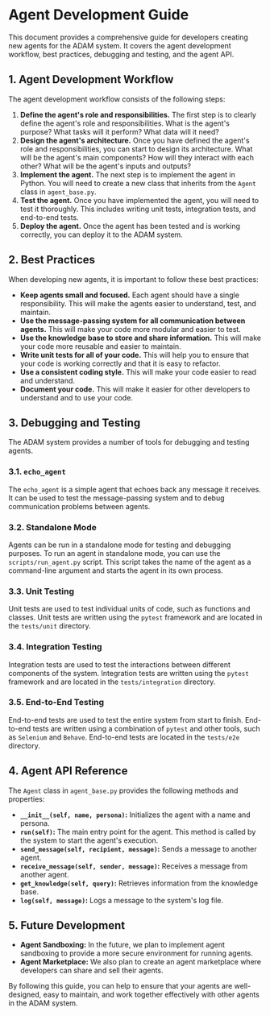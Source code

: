 # Agent Development Guide

This document provides a comprehensive guide for developers creating new agents for the ADAM system. It covers the agent development workflow, best practices, debugging and testing, and the agent API.

## 1. Agent Development Workflow

The agent development workflow consists of the following steps:

1.  **Define the agent's role and responsibilities.** The first step is to clearly define the agent's role and responsibilities. What is the agent's purpose? What tasks will it perform? What data will it need?
2.  **Design the agent's architecture.** Once you have defined the agent's role and responsibilities, you can start to design its architecture. What will be the agent's main components? How will they interact with each other? What will be the agent's inputs and outputs?
3.  **Implement the agent.** The next step is to implement the agent in Python. You will need to create a new class that inherits from the `Agent` class in `agent_base.py`.
4.  **Test the agent.** Once you have implemented the agent, you will need to test it thoroughly. This includes writing unit tests, integration tests, and end-to-end tests.
5.  **Deploy the agent.** Once the agent has been tested and is working correctly, you can deploy it to the ADAM system.

## 2. Best Practices

When developing new agents, it is important to follow these best practices:

*   **Keep agents small and focused.** Each agent should have a single responsibility. This will make the agents easier to understand, test, and maintain.
*   **Use the message-passing system for all communication between agents.** This will make your code more modular and easier to test.
*   **Use the knowledge base to store and share information.** This will make your code more reusable and easier to maintain.
*   **Write unit tests for all of your code.** This will help you to ensure that your code is working correctly and that it is easy to refactor.
*   **Use a consistent coding style.** This will make your code easier to read and understand.
*   **Document your code.** This will make it easier for other developers to understand and to use your code.

## 3. Debugging and Testing

The ADAM system provides a number of tools for debugging and testing agents.

### 3.1. `echo_agent`

The `echo_agent` is a simple agent that echoes back any message it receives. It can be used to test the message-passing system and to debug communication problems between agents.

### 3.2. Standalone Mode

Agents can be run in a standalone mode for testing and debugging purposes. To run an agent in standalone mode, you can use the `scripts/run_agent.py` script. This script takes the name of the agent as a command-line argument and starts the agent in its own process.

### 3.3. Unit Testing

Unit tests are used to test individual units of code, such as functions and classes. Unit tests are written using the `pytest` framework and are located in the `tests/unit` directory.

### 3.4. Integration Testing

Integration tests are used to test the interactions between different components of the system. Integration tests are written using the `pytest` framework and are located in the `tests/integration` directory.

### 3.5. End-to-End Testing

End-to-end tests are used to test the entire system from start to finish. End-to-end tests are written using a combination of `pytest` and other tools, such as `Selenium` and `Behave`. End-to-end tests are located in the `tests/e2e` directory.

## 4. Agent API Reference

The `Agent` class in `agent_base.py` provides the following methods and properties:

*   **`__init__(self, name, persona)`:** Initializes the agent with a name and persona.
*   **`run(self)`:** The main entry point for the agent. This method is called by the system to start the agent's execution.
*   **`send_message(self, recipient, message)`:** Sends a message to another agent.
*   **`receive_message(self, sender, message)`:** Receives a message from another agent.
*   **`get_knowledge(self, query)`:** Retrieves information from the knowledge base.
*   **`log(self, message)`:** Logs a message to the system's log file.

## 5. Future Development

*   **Agent Sandboxing:** In the future, we plan to implement agent sandboxing to provide a more secure environment for running agents.
*   **Agent Marketplace:** We also plan to create an agent marketplace where developers can share and sell their agents.

By following this guide, you can help to ensure that your agents are well-designed, easy to maintain, and work together effectively with other agents in the ADAM system.
